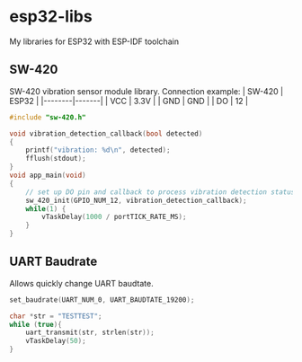 # esp32-libs
My libraries for ESP32 with ESP-IDF toolchain
## SW-420
SW-420 vibration sensor module library.
Connection example:
| SW-420 | ESP32 |
|--------|-------|
| VCC    | 3.3V  |
| GND    | GND   |
| DO     | 12    |

```C
#include "sw-420.h"

void vibration_detection_callback(bool detected)
{
    printf("vibration: %d\n", detected);
    fflush(stdout);
}
void app_main(void)
{
    // set up DO pin and callback to process vibration detection statuses
    sw_420_init(GPIO_NUM_12, vibration_detection_callback);
    while(1) {
        vTaskDelay(1000 / portTICK_RATE_MS);
    }
}
```
## UART Baudrate
Allows quickly change UART baudtate.
```C
set_baudrate(UART_NUM_0, UART_BAUDTATE_19200);

char *str = "TESTTEST";
while (true){
    uart_transmit(str, strlen(str));
    vTaskDelay(50);
}
```
